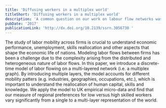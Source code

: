 ```yaml
---
title: 'Diffusing workers in a multiplex world'
titleShort: 'Diffusing workers in a multiplex world'
description: 'A common question on our work on labour flow networks was whether certain types of workers would navigate specific types of networks, for example, as a function of their occupation. To address this, we developed a generalisation of the random walkers labour flow model to multiplex networks.'
pubDate: '2017'
publicationLink: 'http://dx.doi.org/10.2139/ssrn.3056730 '
---
```


The study of labor mobility across firms is crucial to understand economic performance, unemployment, skills reallocation and other aspects that shape the economic life of nations. Modeling labor flows between firms has been a challenge due to the complexity arising from the distributed and heterogeneous nature of labor flows. In this paper, we introduce a discrete-time model of labor flowing on a multi-layered network (i.e. a multiplex graph). By introducing multiple layers, the model accounts for different mobility patters (e.g. industries, geographies, occupations, etc.), which is important to understand the reallocation of human capital, skills and knowledge. We apply the model to UK empirical micro-data and find that our measure of regional preferences for low versus high skilled workers vary significantly from a single to a multi-layer representation of the world.
